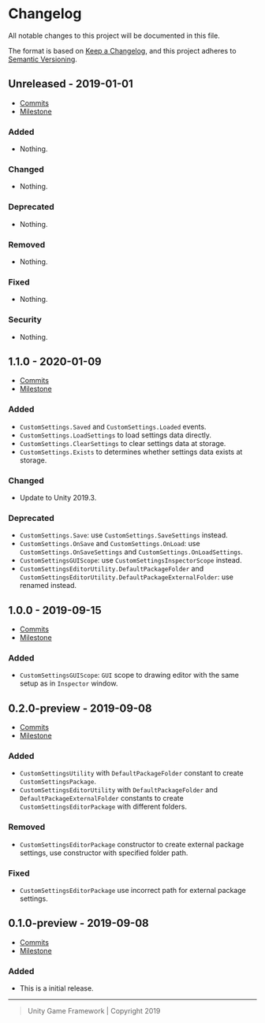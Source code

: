 # Changelog
All notable changes to this project will be documented in this file.

The format is based on [Keep a Changelog](https://keepachangelog.com/en/1.0.0/),
and this project adheres to [Semantic Versioning](https://semver.org/spec/v2.0.0.html).

## Unreleased - 2019-01-01
- [Commits](https://github.com/unity-game-framework/ugf-customsettings/compare/0.0.0...0.0.0)
- [Milestone](https://github.com/unity-game-framework/ugf-customsettings/milestone/0?closed=1)

### Added
- Nothing.

### Changed
- Nothing.

### Deprecated
- Nothing.

### Removed
- Nothing.

### Fixed
- Nothing.

### Security
- Nothing.

## 1.1.0 - 2020-01-09
- [Commits](https://github.com/unity-game-framework/ugf-customsettings/compare/1.0.0...1.1.0)
- [Milestone](https://github.com/unity-game-framework/ugf-customsettings/milestone/4?closed=1)

### Added
- `CustomSettings.Saved` and `CustomSettings.Loaded` events.
- `CustomSettings.LoadSettings` to load settings data directly.
- `CustomSettings.ClearSettings` to clear settings data at storage.
- `CustomSettings.Exists` to determines whether settings data exists at storage.

### Changed
- Update to Unity 2019.3.

### Deprecated
- `CustomSettings.Save`: use `CustomSettings.SaveSettings` instead.
- `CustomSettings.OnSave` and `CustomSettings.OnLoad`: use `CustomSettings.OnSaveSettings` and `CustomSettings.OnLoadSettings`.
- `CustomSettingsGUIScope`: use `CustomSettingsInspectorScope` instead.
- `CustomSettingsEditorUtility.DefaultPackageFolder` and `CustomSettingsEditorUtility.DefaultPackageExternalFolder`: use renamed instead.

## 1.0.0 - 2019-09-15
- [Commits](https://github.com/unity-game-framework/ugf-customsettings/compare/0.2.0-preview...1.0.0)
- [Milestone](https://github.com/unity-game-framework/ugf-customsettings/milestone/3?closed=1)

### Added
- `CustomSettingsGUIScope`: `GUI` scope to drawing editor with the same setup as in `Inspector` window.

## 0.2.0-preview - 2019-09-08
- [Commits](https://github.com/unity-game-framework/ugf-customsettings/compare/0.1.0-preview...0.2.0-preview)
- [Milestone](https://github.com/unity-game-framework/ugf-customsettings/milestone/2?closed=1)

### Added
- `CustomSettingsUtility` with `DefaultPackageFolder` constant to create `CustomSettingsPackage`.
- `CustomSettingsEditorUtility` with `DefaultPackageFolder` and `DefaultPackageExternalFolder` constants to create `CustomSettingsEditorPackage` with different folders.

### Removed
- `CustomSettingsEditorPackage` constructor to create external package settings, use constructor with specified folder path.

### Fixed
- `CustomSettingsEditorPackage` use incorrect path for external package settings.

## 0.1.0-preview - 2019-09-08
- [Commits](https://github.com/unity-game-framework/ugf-customsettings/compare/92e2613...0.1.0-preview)
- [Milestone](https://github.com/unity-game-framework/ugf-customsettings/milestone/1?closed=1)

### Added
- This is a initial release.

---
> Unity Game Framework | Copyright 2019
